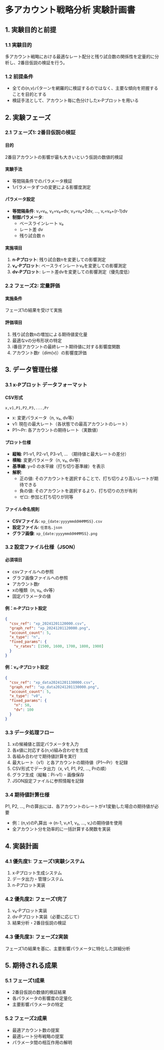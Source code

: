 # 多アカウント戦略分析 実験計画書

## 1. 実験目的と前提

### 1.1 実験目的
多アカウント戦略における最適なレート配分と残り試合数の関係性を定量的に分析し、2番目仮説の検証を行う。

### 1.2 前提条件
- 全ての(n,v)パターンを網羅的に検証するのではなく、主要な傾向を把握することを目的とする
- 検証手法として、アカウント毎に色分けしたx-Pプロットを用いる

## 2. 実験フェーズ

### 2.1 フェーズ1: 2番目仮説の検証
#### 目的
2番目アカウントの影響が最も大きいという仮説の数値的検証

#### 実験手法
- 等間隔条件でのパラメータ検証
- 1パラメータずつの変更による影響度測定

#### パラメータ設定
- **等間隔条件**: v₁=v₀, v₂=v₀+dv, v₃=v₀+2dv, ..., vᵣ=v₀+(r-1)dv
- **制御パラメータ**: 
  - ベースラインレート v₀
  - レート差 dv
  - 残り試合数 n

#### 実施項目
1. **n-Pプロット**: 残り試合数nを変更しての影響測定
2. **v₀-Pプロット**: ベースラインレートv₀を変更しての影響測定
3. **dv-Pプロット**: レート差dvを変更しての影響測定（優先度低）

### 2.2 フェーズ2: 定量評価
#### 実施条件
フェーズ1の結果を受けて実施

#### 評価項目
1. 残り試合数nの増加による期待値変化量
2. 最適なvの分布形状の特定
3. i番目アカウントの最終レート期待値に対する影響度関数
4. アカウント数r（dim(v)）の影響度評価

## 3. データ管理仕様

### 3.1 x-Pプロット データフォーマット
#### CSV形式
```
x,v1,P1,P2,P3,...,Pr
```
- x: 変更パラメータ（n, v₀, dv等）
- v1: 現在の最大レート（各状態での最高アカウントのレート）
- P1～Pr: 各アカウントの期待レート（実数値）

#### プロット仕様
- **縦軸**: P1-v1, P2-v1, P3-v1, ... （期待値と最大レートの差分）
- **横軸**: 変更パラメータ（n, v₀, dv等）
- **基準線**: y=0 の水平線（打ち切り基準線）を表示
- **解釈**: 
  - 正の値: そのアカウントを選択することで、打ち切りより高いレートが期待できる
  - 負の値: そのアカウントを選択するより、打ち切りの方が有利
  - ゼロ: 参加と打ち切りが同等

#### ファイル命名規則
- **CSVファイル**: `xp_{date:yyyymmddHHMMSS}.csv`
- **設定ファイル**: `任意名.json`
- **グラフ画像**: `xp_{date:yyyymmddHHMMSS}.png`

### 3.2 設定ファイル仕様（JSON）
#### 必須項目
- csvファイルへの参照
- グラフ画像ファイルへの参照
- アカウント数r
- xの種類（n, v₀, dv等）
- 固定パラメータの値

#### 例：n-Pプロット設定
```json
{
  "csv_ref": "xp_20241201120000.csv",
  "graph_ref": "xp_20241201120000.png", 
  "account_count": 5,
  "x_type": "n",
  "fixed_params": {
    "v_rates": [1500, 1600, 1700, 1800, 1900]
  }
}
```

#### 例：v₀-Pプロット設定
```json
{
  "csv_ref": "xp_data20241201130000.csv",
  "graph_ref": "xp_data20241201130000.png",
  "account_count": 5, 
  "x_type": "v0",
  "fixed_params": {
    "n": 50,
    "dv": 100
  }
}
```

### 3.3 データ処理フロー
1. xの候補値と固定パラメータを入力
2. 各x値に対応する(n,v)組み合わせを生成
3. 各組み合わせで期待値計算を実行
4. 最大レート（v1）と各アカウントの期待値（P1～Pr）を記録
5. CSV形式でデータ出力（x, v1, P1, P2, ..., Prの順）
6. グラフ生成（縦軸：Pi-v1）・画像保存
7. JSON設定ファイルに参照情報を記録

### 3.4 期待値計算仕様
P1, P2, ..., Prの算出には、各アカウントのレートが±1変動した場合の期待値が必要
- 例：(n,v)のP₁算出 → (n-1, v₁±1, v₂, ..., vᵣ)の期待値を使用
- 全アカウント分を効率的に一括計算する関数を実装

## 4. 実装計画

### 4.1 優先度1: フェーズ1実験システム
1. x-Pプロット生成システム
2. データ出力・管理システム  
3. n-Pプロット実装

### 4.2 優先度2: フェーズ1完了
1. v₀-Pプロット実装
2. dv-Pプロット実装（必要に応じて）
3. 結果分析・2番目仮説の検証

### 4.3 優先度3: フェーズ2実装
フェーズ1の結果を基に、主要影響パラメータに特化した詳細分析

## 5. 期待される成果

### 5.1 フェーズ1成果
- 2番目仮説の数値的検証結果
- 各パラメータの影響度の定量化
- 主要影響パラメータの特定

### 5.2 フェーズ2成果  
- 最適アカウント数の提案
- 最適レート分布戦略の提案
- パラメータ間の相互作用の解明
